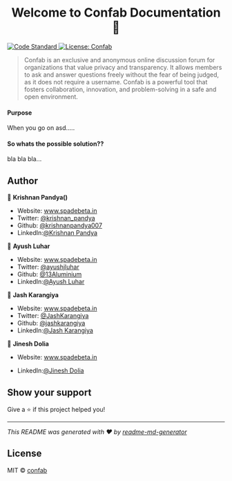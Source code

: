 <h1 align="center">Welcome to Confab Documentation 👋</h1>
<p>

  <a href="https://standardjs.com" target="_blank">
    <img alt="Code Standard" src="https://img.shields.io/badge/code_style-standard-brightgreen.svg">
  </a>
  <a href="#" target="_blank">
    <img alt="License: Confab" src="https://img.shields.io/badge/License-MIT-blue.svg" />
  </a>

</p>

> Confab is an exclusive and anonymous online discussion forum for organizations that value privacy and transparency. It allows members to ask and answer questions freely without the fear of being judged, as it does not require a username. Confab is a powerful tool that fosters collaboration, innovation, and problem-solving in a safe and open environment.

#### Purpose
When you go on asd..... 

#### So whats the possible solution??
bla bla bla...




## Author

👤 **Krishnan Pandya()**

* Website: www.spadebeta.in 
* Twitter: [@krishnan_pandya](https://twitter.com/krishnan_pandya)
* Github: [@krishnanpandya007](https://github.com/krishnanpandya007)
* LinkedIn:[@Krishnan Pandya](https://www.linkedin.com/in/krishnan-pandya-685950237/)




👤 **Ayush Luhar**

* Website: www.spadebeta.in
* Twitter: [@ayushjluhar](https://twitter.com/ayushjluhar)
* Github: [@13Aluminium](https://github.com/13Aluminium)
* LinkedIn:[@Ayush Luhar](https://www.linkedin.com/in/ayush-luhar-532698228/)



👤 **Jash Karangiya**

* Website: www.spadebeta.in
* Twitter: [@JashKarangiya](https://twitter.com/JashKarangiya)
* Github: [@jashkarangiya](https://github.com/jashkarangiya)
* LinkedIn:[@Jash Karangiya](https://www.linkedin.com/in/jash-karangiya-2802aa228/)



👤 **Jinesh Dolia**

* Website: www.spadebeta.in
<!-- * Twitter: [@](https://twitter.com/krishnan_pandya) -->
<!-- * Github: [@krishnanpandya007](https://github.com/krishnanpandya007) -->
* LinkedIn:[@Jinesh Dolia](https://www.linkedin.com/in/jinesh-dolia-875706233/)


## Show your support

Give a ⭐️ if this project helped you!

***
_This README was generated with ❤️ by [readme-md-generator](https://github.com/kefranabg/readme-md-generator)_


## License

MIT © [confab](https://github.com/confab)
